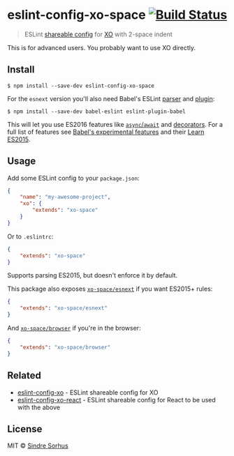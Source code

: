 # eslint-config-xo-space [![Build Status](https://travis-ci.org/sindresorhus/eslint-config-xo-space.svg?branch=master)](https://travis-ci.org/sindresorhus/eslint-config-xo-space)

> ESLint [shareable config](http://eslint.org/docs/developer-guide/shareable-configs.html) for [XO](https://github.com/sindresorhus/xo) with 2-space indent

This is for advanced users. You probably want to use XO directly.


## Install

```
$ npm install --save-dev eslint-config-xo-space
```

For the `esnext` version you'll also need Babel's ESLint [parser](https://github.com/babel/babel-eslint) and [plugin](https://github.com/babel/eslint-plugin-babel):

```
$ npm install --save-dev babel-eslint eslint-plugin-babel
```

This will let you use ES2016 features like [`async`/`await`](https://github.com/lukehoban/ecmascript-asyncawait) and [decorators](https://github.com/wycats/javascript-decorators). For a full list of features see [Babel's experimental features](https://babeljs.io/docs/usage/experimental/) and their [Learn ES2015](https://babeljs.io/docs/learn-es2015/).


## Usage

Add some ESLint config to your `package.json`:

```json
{
	"name": "my-awesome-project",
	"xo": {
		"extends": "xo-space"
	}
}
```

Or to `.eslintrc`:

```json
{
	"extends": "xo-space"
}
```

Supports parsing ES2015, but doesn't enforce it by default.

This package also exposes [`xo-space/esnext`](esnext.js) if you want ES2015+ rules:

```json
{
	"extends": "xo-space/esnext"
}
```

And [`xo-space/browser`](browser.js) if you're in the browser:

```json
{
	"extends": "xo-space/browser"
}
```


## Related

- [eslint-config-xo](https://github.com/sindresorhus/eslint-config-xo) - ESLint shareable config for XO
- [eslint-config-xo-react](https://github.com/sindresorhus/eslint-config-xo-react) - ESLint shareable config for React to be used with the above


## License

MIT © [Sindre Sorhus](http://sindresorhus.com)
